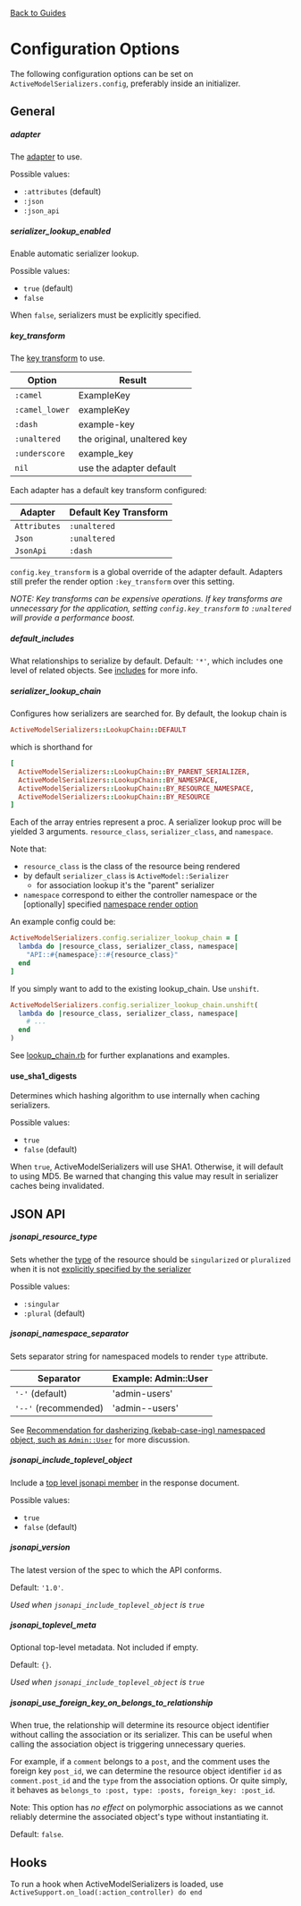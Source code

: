 [Back to Guides](../README.md)

# Configuration Options

The following configuration options can be set on
`ActiveModelSerializers.config`, preferably inside an initializer.

## General

##### adapter

The [adapter](adapters.md) to use.

Possible values:

- `:attributes` (default)
- `:json`
- `:json_api`

##### serializer_lookup_enabled

Enable automatic serializer lookup.

Possible values:

- `true` (default)
- `false`

When `false`, serializers must be explicitly specified.

##### key_transform

The [key transform](key_transforms.md) to use.


| Option | Result |
|----|----|
| `:camel` | ExampleKey |
| `:camel_lower` | exampleKey |
| `:dash` | example-key |
| `:unaltered` | the original, unaltered key |
| `:underscore` | example_key |
| `nil` | use the adapter default |

Each adapter has a default key transform configured:

| Adapter | Default Key Transform |
|----|----|
| `Attributes` | `:unaltered` |
| `Json` | `:unaltered` |
| `JsonApi` | `:dash` |

`config.key_transform` is a global override of the adapter default. Adapters
still prefer the render option `:key_transform` over this setting.

*NOTE: Key transforms can be expensive operations. If key transforms are unnecessary for the
application, setting `config.key_transform` to `:unaltered` will provide a performance boost.*

##### default_includes

What relationships to serialize by default.  Default: `'*'`, which includes one level of related
objects. See [includes](adapters.md#included) for more info.


##### serializer_lookup_chain

Configures how serializers are searched for. By default, the lookup chain is

```ruby
ActiveModelSerializers::LookupChain::DEFAULT
```

which is shorthand for

```ruby
[
  ActiveModelSerializers::LookupChain::BY_PARENT_SERIALIZER,
  ActiveModelSerializers::LookupChain::BY_NAMESPACE,
  ActiveModelSerializers::LookupChain::BY_RESOURCE_NAMESPACE,
  ActiveModelSerializers::LookupChain::BY_RESOURCE
]
```

Each of the array entries represent a proc. A serializer lookup proc will be yielded 3 arguments. `resource_class`, `serializer_class`, and `namespace`.

Note that:
 - `resource_class` is the class of the resource being rendered
 - by default `serializer_class` is `ActiveModel::Serializer`
   - for association lookup it's the "parent" serializer
 - `namespace` correspond to either the controller namespace or the [optionally] specified [namespace render option](./rendering.md#namespace)

An example config could be:

```ruby
ActiveModelSerializers.config.serializer_lookup_chain = [
  lambda do |resource_class, serializer_class, namespace|
    "API::#{namespace}::#{resource_class}"
  end
]
```

If you simply want to add to the existing lookup_chain. Use `unshift`.

```ruby
ActiveModelSerializers.config.serializer_lookup_chain.unshift(
  lambda do |resource_class, serializer_class, namespace|
    # ...
  end
)
```

See [lookup_chain.rb](https://github.com/rails-api/active_model_serializers/blob/master/lib/active_model_serializers/lookup_chain.rb) for further explanations and examples.

#### use_sha1_digests

Determines which hashing algorithm to use internally when caching serializers.

Possible values:

- `true`
- `false` (default)

When `true`, ActiveModelSerializers will use SHA1. Otherwise, it will default to using MD5.
Be warned that changing this value may result in serializer caches being invalidated.

## JSON API

##### jsonapi_resource_type

Sets whether the [type](http://jsonapi.org/format/#document-resource-identifier-objects)
of the resource should be `singularized` or `pluralized` when it is not
[explicitly specified by the serializer](https://github.com/rails-api/active_model_serializers/blob/master/docs/general/serializers.md#type)

Possible values:

- `:singular`
- `:plural` (default)

##### jsonapi_namespace_separator

Sets separator string for namespaced models to render `type` attribute.


| Separator | Example: Admin::User |
|----|----|
| `'-'` (default) | 'admin-users'
| `'--'` (recommended) | 'admin--users'

See [Recommendation for dasherizing (kebab-case-ing) namespaced object, such as `Admin::User`](https://github.com/json-api/json-api/issues/850)
for more discussion.

##### jsonapi_include_toplevel_object

Include a [top level jsonapi member](http://jsonapi.org/format/#document-jsonapi-object)
in the response document.

Possible values:

- `true`
- `false` (default)

##### jsonapi_version

The latest version of the spec to which the API conforms.

Default: `'1.0'`.

*Used when `jsonapi_include_toplevel_object` is `true`*

##### jsonapi_toplevel_meta

Optional top-level metadata. Not included if empty.

Default: `{}`.

*Used when `jsonapi_include_toplevel_object` is `true`*

##### jsonapi_use_foreign_key_on_belongs_to_relationship

When true, the relationship will determine its resource object identifier
without calling the association or its serializer.  This can be useful when calling
the association object is triggering unnecessary queries.

For example, if a `comment` belongs to a `post`, and the comment
uses the foreign key `post_id`, we can determine the resource object
identifier `id` as `comment.post_id` and the `type` from the association options.
Or quite simply, it behaves as `belongs_to :post, type: :posts, foreign_key: :post_id`.

Note: This option has *no effect* on polymorphic associations as we cannot reliably
determine the associated object's type without instantiating it.

Default: `false`.

## Hooks

To run a hook when ActiveModelSerializers is loaded, use
`ActiveSupport.on_load(:action_controller) do end`
